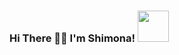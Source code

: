 
### Hi There 👋🏻 I'm Shimona! <img src="https://media.giphy.com/media/JRsQiAN79bPWUv43Ko/giphy.gif" width="50">
<img align='right'>
